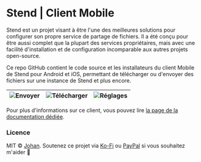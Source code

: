# Stend | Client Mobile

Stend est un projet visant à être l'une des meilleures solutions pour configurer son propre service de partage de fichiers. Il a été conçu pour être aussi complet que la plupart des services propriétaires, mais avec une facilité d'installation et de configuration incomparable aux autres projets open-source.

Ce repo GitHub contient le code source et les installateurs du client Mobile de Stend pour Android et iOS, permettant de télécharger ou d'envoyer des fichiers sur une instance de Stend et plus encore.

| ![Envoyer](https://stend-docs.johanstick.fr/_next/image?url=%2F_next%2Fstatic%2Fmedia%2Fmobile_send.659f6f30.png&w=1080&q=75) | ![Télécharger](https://stend-docs.johanstick.fr/_next/image?url=%2F_next%2Fstatic%2Fmedia%2Fmobile_download.ccc901b9.png&w=1080&q=75) | ![Réglages](https://stend-docs.johanstick.fr/_next/image?url=%2F_next%2Fstatic%2Fmedia%2Fmobile_settings.89e0e3ed.png&w=1080&q=75) |
| --- | --- | --- |

Pour plus d'informations sur ce client, vous pouvez lire [la page de la documentation dédiée](https://stend-docs.johanstick.fr/mobile-docs/intro).

### Licence

MIT © [Johan](https://johanstick.fr). Soutenez ce projet via [Ko-Fi](https://ko-fi.com/johan_stickman) ou [PayPal](https://paypal.me/moipastoii) si vous souhaitez m'aider 💙
